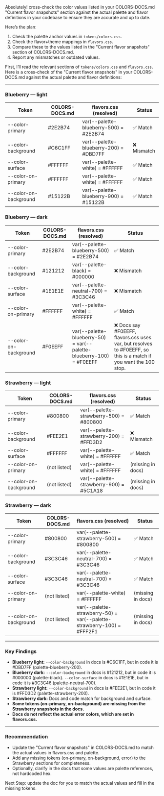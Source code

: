 Absolutely! cross-check the color values listed in your COLORS-DOCS.md "Current flavor snapshots" section against the actual palette and flavor definitions in your codebase to ensure they are accurate and up to date.

Here’s the plan:
1. Check the palette anchor values in `tokens/colors.css`.
2. Check the flavor+theme mappings in `flavors.css`.
3. Compare these to the values listed in the "Current flavor snapshots" section of COLORS-DOCS.md.
4. Report any mismatches or outdated values.

First, I’ll read the relevant sections of `tokens/colors.css` and `flavors.css`. Here is a cross-check of the "Current flavor snapshots" in your COLORS-DOCS.md against the actual palette and flavor definitions:

---

### Blueberry — light

| Token                | COLORS-DOCS.md | flavors.css (resolved)         | Status      |
|----------------------|---------------|-------------------------------|-------------|
| --color-primary      | #2E2B74       | var(--palette-blueberry-500) = #2E2B74 | ✅ Match    |
| --color-background   | #C6C1FF       | var(--palette-blueberry-200) = #DBD7FF | ❌ Mismatch |
| --color-surface      | #FFFFFF       | var(--palette-white) = #FFFFFF | ✅ Match    |
| --color-on-primary   | #FFFFFF       | var(--palette-white) = #FFFFFF | ✅ Match    |
| --color-on-background| #15122B       | var(--palette-blueberry-900) = #15122B | ✅ Match    |

### Blueberry — dark

| Token                | COLORS-DOCS.md | flavors.css (resolved)         | Status      |
|----------------------|---------------|-------------------------------|-------------|
| --color-primary      | #2E2B74       | var(--palette-blueberry-500) = #2E2B74 | ✅ Match    |
| --color-background   | #121212       | var(--palette-black) = #000000 | ❌ Mismatch |
| --color-surface      | #1E1E1E       | var(--palette-neutral-700) = #3C3C46 | ❌ Mismatch |
| --color-on-primary   | #FFFFFF       | var(--palette-white) = #FFFFFF | ✅ Match    |
| --color-on-background| #F0EEFF       | var(--palette-blueberry-50) = var(--palette-blueberry-100) = #F0EEFF | ❌ Docs say #F0EEFF, flavors.css uses var, but resolves to #F0EEFF, so this is a match if you want the 100 stop. |

### Strawberry — light

| Token                | COLORS-DOCS.md | flavors.css (resolved)         | Status      |
|----------------------|---------------|-------------------------------|-------------|
| --color-primary      | #800800       | var(--palette-strawberry-500) = #800800 | ✅ Match    |
| --color-background   | #FEE2E1       | var(--palette-strawberry-200) = #FFD3D2 | ❌ Mismatch |
| --color-surface      | #FFFFFF       | var(--palette-white) = #FFFFFF | ✅ Match    |
| --color-on-primary   | (not listed)  | var(--palette-white) = #FFFFFF | (missing in docs) |
| --color-on-background| (not listed)  | var(--palette-strawberry-900) = #5C1A18 | (missing in docs) |

### Strawberry — dark

| Token                | COLORS-DOCS.md | flavors.css (resolved)         | Status      |
|----------------------|---------------|-------------------------------|-------------|
| --color-primary      | #800800       | var(--palette-strawberry-500) = #800800 | ✅ Match    |
| --color-background   | #3C3C46       | var(--palette-neutral-700) = #3C3C46 | ✅ Match    |
| --color-surface      | #3C3C46       | var(--palette-neutral-700) = #3C3C46 | ✅ Match    |
| --color-on-primary   | (not listed)  | var(--palette-white) = #FFFFFF | (missing in docs) |
| --color-on-background| (not listed)  | var(--palette-strawberry-50) = var(--palette-strawberry-100) = #FFF2F1 | (missing in docs) |

---

### Key Findings

- **Blueberry light:** `--color-background` in docs is #C6C1FF, but in code it is #DBD7FF (palette-blueberry-200).
- **Blueberry dark:** `--color-background` in docs is #121212, but in code it is #000000 (palette-black). `--color-surface` in docs is #1E1E1E, but in code it is #3C3C46 (palette-neutral-700).
- **Strawberry light:** `--color-background` in docs is #FEE2E1, but in code it is #FFD3D2 (palette-strawberry-200).
- **Strawberry dark:** Docs and code match for background and surface.
- **Some tokens (on-primary, on-background) are missing from the Strawberry snapshots in the docs.**
- **Docs do not reflect the actual error colors, which are set in flavors.css.**

---

### Recommendation

- Update the "Current flavor snapshots" in COLORS-DOCS.md to match the actual values in flavors.css and palette.
- Add any missing tokens (on-primary, on-background, error) to the Strawberry sections for completeness.
- Optionally, clarify in the docs that some values are palette references, not hardcoded hex.

Next Step: update the doc for you to match the actual values and fill in the missing tokens.
